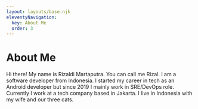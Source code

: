 ```yaml
---
layout: layouts/base.njk
eleventyNavigation:
  key: About Me
  order: 3
---
```

# About Me

Hi there! My name is Rizaldi Martaputra. You can call me Rizal. I am a
software developer from Indonesia. I started my career in tech as an
Android developer but since 2019 I mainly work in SRE/DevOps role.
Currently I work at a tech company based in Jakarta. I live in Indonesia
with my wife and our three cats.

